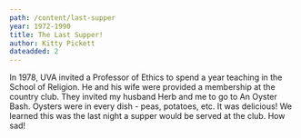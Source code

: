 ```yaml
---
path: /content/last-supper
year: 1972-1990
title: The Last Supper!
author: Kitty Pickett
dateadded: 2
---
```


In 1978, UVA invited a Professor of Ethics to spend a year teaching in the School of Religion. He and his wife were provided a membership at the country club. They invited my husband Herb and me to go to An Oyster Bash. Oysters were in every dish - peas, potatoes, etc. It was delicious! We learned this was the last night a supper would be served at the club. How sad!